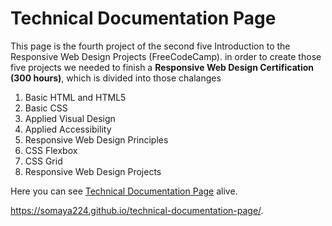 <h1>Technical Documentation Page</h1>
This page is the fourth project of the second five Introduction to the Responsive Web Design Projects (FreeCodeCamp).
in order to create those five projects we needed to finish a <strong>Responsive Web Design Certification (300 hours)</strong>,
which is divided into those chalanges
 <ol>
  <li>Basic HTML and HTML5</li>
  <li>Basic CSS</li>
  <li>Applied Visual Design</li>
  <li>Applied Accessibility</li>
  <li>Responsive Web Design Principles</li>
  <li>CSS Flexbox</li>
  <li>CSS Grid</li>
  <li>Responsive Web Design Projects</li>
</ol>

Here you can see <a href="https://somaya224.github.io/technical-documentation-page/.">Technical Documentation Page</a> alive.

https://somaya224.github.io/technical-documentation-page/.